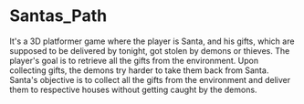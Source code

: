# Santas_Path
 It's a 3D platformer game where the player is Santa, and his gifts, which are supposed to be delivered by tonight, got stolen by demons or thieves. The player's goal is to retrieve all the gifts from the environment. Upon collecting gifts, the demons try harder to take them back from Santa. Santa's objective is to collect all the gifts from the environment and deliver them to respective houses without getting caught by the demons.
